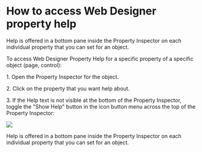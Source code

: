 # How to access Web Designer property help

Help is offered in a bottom pane inside the Property Inspector on each individual property that you can set for an object.

To access Web Designer Property Help for a specific property of a specific object (page, control):

1. Open the Property Inspector for the object.

2. Click on the property that you want help about.

3. If the Help text is not visible at the bottom of the Property Inspector, toggle the "Show Help" button in the icon button menu across the top of the Property Inspector:

![](/api/Web%20and%20app%20UIs/Web%20Designer%20basic%20design%20operations/assets/ff369b52-f86f-429f-906c-35309d531b52.png)

Help is offered in a bottom pane inside the Property Inspector on each individual property that you can set for an object.